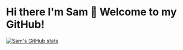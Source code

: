 # Hi there I'm Sam 👋 Welcome to my GitHub!

[![Sam's GitHub stats](https://github-readme-stats.vercel.app/api?username=CoderManSam)](https://github.com/CoderManSam/github-readme-stats)
